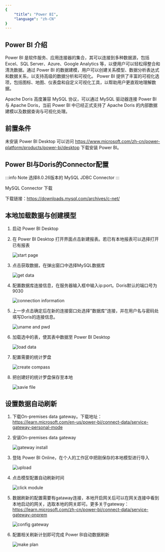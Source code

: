 ```yaml
---
{
    "title": "Power BI",
    "language": "zh-CN"
}
---
```


<!--
Licensed to the Apache Software Foundation (ASF) under one
or more contributor license agreements.  See the NOTICE file
distributed with this work for additional information
regarding copyright ownership.  The ASF licenses this file
to you under the Apache License, Version 2.0 (the
"License"); you may not use this file except in compliance
with the License.  You may obtain a copy of the License at

  http://www.apache.org/licenses/LICENSE-2.0

Unless required by applicable law or agreed to in writing,
software distributed under the License is distributed on an
"AS IS" BASIS, WITHOUT WARRANTIES OR CONDITIONS OF ANY
KIND, either express or implied.  See the License for the
specific language governing permissions and limitations
under the License.
-->

## Power BI 介绍

Power BI 是软件服务、应用连接器的集合，其可以连接到多种数据源，包括 Excel、SQL Server、Azure、Google Analytics 等，以便用户可以轻松得整合和清洗数据。通过 Power BI 的数据建模，用户可以创建关系模型、数据分析表达式和数据关系，以支持高级的数据分析和可视化。 Power BI 提供了丰富的可视化选项，包括图标、地图、仪表盘和自定义可视化工具，以帮助用户更直观地理解数据。

Apache Doris 高度兼容 MySQL 协议，可以通过 MySQL 驱动器连接 Power BI 与 Apache Doris，当前 Power BI 中已经正式支持了 Apache Doris 的内部数据建模以及数据查询与可视化处理。

## 前置条件

未安装 Power BI Desktop 可以访问 https://www.microsoft.com/zh-cn/power-platform/products/power-bi/desktop 下载安装 Power BI。

## Power BI与Doris的Connector配置

:::info Note
选择8.0.26版本的 MySQL JDBC Connector
:::

MySQL Connector 下载

下载链接：https://downloads.mysql.com/archives/c-net/

## 本地加载数据与创建模型

1. 启动 Power BI Desktop
2. 在 Power BI Desktop 打开界面点击新建报表。若已有本地报表可以选择打开已有报表

   ![start page](/images/powerbi/bi-powerbi-en-2.png)

3. 点击获取数据，在弹出窗口中选择MySQL数据库

   ![get data](/images/powerbi/bi-powerbi-en-3.png)

4. 配置数据库连接信息，在服务器输入框中输入ip:port。Doris默认的端口号为9030

   ![connection information](/images/powerbi/bi-powerbi-en-4.png)

5. 上一步点击确定后在新的连接窗口处选择"数据库"连接，并在用户名与密码处填写Doris的连接信息。

   ![uname and pwd](/images/powerbi/bi-powerbi-en-5.png)

6. 加载选中的表，使其表中数据至 Power BI Desktop

   ![load data](/images/powerbi/bi-powerbi-en-6.png)

7. 配置需要的统计罗盘

   ![create compass](/images/powerbi/bi-powerbi-en-7.png)

8. 把创建好的统计罗盘保存至本地

   ![savie file](/images/powerbi/bi-powerbi-en-8.png)

## 设置数据自动刷新

1. 下载On-premises data gateway。下载地址：https://learn.microsoft.com/en-us/power-bi/connect-data/service-gateway-personal-mode
2. 安装On-premises data gateway

   ![gateway install](/images/powerbi/bi-powerbi-en-9.png)

3. 登陆 Power BI Online，在个人的工作区中把刚保存的本地模型进行导入

   ![upload](/images/powerbi/bi-powerbi-en-10-zh.png)

4. 点击模型配置自动刷新时间

   ![click module](/images/powerbi/bi-powerbi-en-11-zh.png)

5. 数据刷新的配置需要有gataway连接，本地开启网关后可以在网关连接中看到本地启动的网关，选取本地的网关即可。更多关于gateway：https://learn.microsoft.com/zh-cn/power-bi/connect-data/service-gateway-onprem

   ![config gateway](/images/powerbi/bi-powerbi-en-12-zh.png)

6. 配置相关刷新计划即可完成 Power BI自动数据刷新

   ![make plan](/images/powerbi/bi-powerbi-en-13.png)

